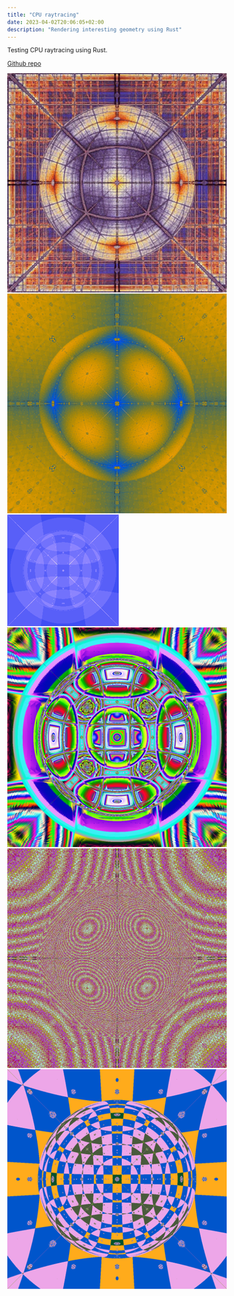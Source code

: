 ```yaml
---
title: "CPU raytracing"
date: 2023-04-02T20:06:05+02:00
description: "Rendering interesting geometry using Rust"
---
```


Testing CPU raytracing using Rust.

[Github repo](https://github.com/angelocarly/RVK)

![](images/shadingnoise.jpg)
![](images/many_bounces.png)
![](images/sphere_reflect.png)
![](images/colored.png)
![](images/2000_bounces.png)
![](images/100_dist.png)
